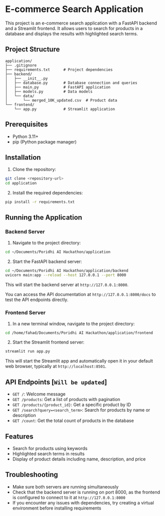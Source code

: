 # E-commerce Search Application

This project is an e-commerce search application with a FastAPI backend and a Streamlit frontend. It allows users to search for products in a database and displays the results with highlighted search terms.

## Project Structure

```
application/
├── .gitignore     
├── requirements.txt      # Project dependencies
├── backend/
│   ├── __init__.py
│   ├── database.py       # Database connection and queries
│   ├── main.py           # FastAPI application
│   ├── models.py         # Data models
│   └── data/
│       └── merged_10K_updated.csv  # Product data
└── frontend/
    └── app.py            # Streamlit application

```

## Prerequisites

- Python 3.11+ 
- pip (Python package manager)

## Installation

1. Clone the repository:

```bash
git clone <repository-url>
cd application
```

2. Install the required dependencies:

```bash
pip install -r requirements.txt
```

## Running the Application

### Backend Server

1. Navigate to the project directory:

```bash
cd ~/Documents/Poridhi AI Hackathon/application
```

2. Start the FastAPI backend server:

```bash
cd ~/Documents/Poridhi AI Hackathon/application/backend
uvicorn main:app --reload --host 127.0.0.1 --port 8000
```

This will start the backend server at `http://127.0.0.1:8000`.

You can access the API documentation at `http://127.0.0.1:8000/docs` to test the API endpoints directly.

### Frontend Server

1. In a new terminal window, navigate to the project directory:

```bash
cd /home/fahad/Documents/Poridhi AI Hackathon/application/frontend
```

2. Start the Streamlit frontend server:

```bash
streamlit run app.py
```

This will start the Streamlit app and automatically open it in your default web browser, typically at `http://localhost:8501`.

## API Endpoints [`Will be updated`]

- `GET /`: Welcome message
- `GET /products`: Get a list of products with pagination
- `GET /products/{product_id}`: Get a specific product by ID
- `GET /search?query=<search_term>`: Search for products by name or description
- `GET /count`: Get the total count of products in the database

## Features

- Search for products using keywords
- Highlighted search terms in results
- Display of product details including name, description, and price

## Troubleshooting

- Make sure both servers are running simultaneously
- Check that the backend server is running on port 8000, as the frontend is configured to connect to it at `http://127.0.0.1:8000`
- If you encounter any issues with dependencies, try creating a virtual environment before installing requirements